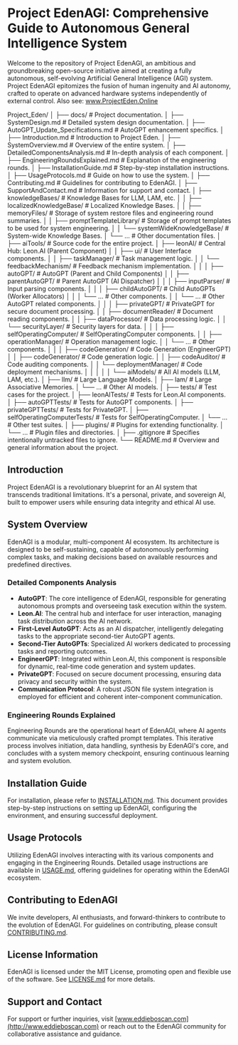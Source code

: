 # Project EdenAGI: Comprehensive Guide to Autonomous General Intelligence System

Welcome to the repository of Project EdenAGI, an ambitious and groundbreaking open-source initiative aimed at creating a fully autonomous, self-evolving Artificial General Intelligence (AGI) system. Project EdenAGI epitomizes the fusion of human ingenuity and AI autonomy, crafted to operate on advanced hardware systems independently of external control. Also see: www.ProjectEden.Online

Project_Eden/
│
├── docs/                                        # Project documentation.
│   ├── SystemDesign.md                          # Detailed system design documentation.
│   ├── AutoGPT_Update_Specifications.md         # AutoGPT enhancement specifics.
│   ├── Introduction.md                          # Introduction to Project Eden.
│   ├── SystemOverview.md                        # Overview of the entire system.
│   ├── DetailedComponentsAnalysis.md            # In-depth analysis of each component.
│   ├── EngineeringRoundsExplained.md            # Explanation of the engineering rounds.
│   ├── InstallationGuide.md                     # Step-by-step installation instructions.
│   ├── UsageProtocols.md                        # Guide on how to use the system.
│   ├── Contributing.md                          # Guidelines for contributing to EdenAGI.
│   ├── SupportAndContact.md                     # Information for support and contact.
│   ├── knowledgeBases/                          # Knowledge Bases for LLM, LAM, etc.
│   │   ├── localizedKnowledgeBase/              # Localized Knowledge Bases.
│   │   ├── memoryFiles/                         # Storage of system restore files and engineering round summaries.
│   │   ├── promptTemplateLibrary/               # Storage of prompt templates to be used for system engineering.
│   │   └── systemWideKnowledgeBase/             # System-wide Knowledge Bases.
│   └── ...                                      # Other documentation files.
│
├── aiTools/                                     # Source code for the entire project.
│   ├── leonAI/                                  # Central Hub: Leon.AI (Parent Component)
│   │   ├── ui/                                  # User Interface components.
│   │   ├── taskManager/                         # Task management logic.
│   │   └── feedbackMechanism/                   # Feedback mechanism implementation.
│   │
│   ├── autoGPT/                                 # AutoGPT (Parent and Child Components)
│   │   ├── parentAutoGPT/                       # Parent AutoGPT (AI Dispatcher)
│   │   │   ├── inputParser/                     # Input parsing components.
│   │   │   ├── childAutoGPT/                    # Child AutoGPTs (Worker Allocators)
│   │   │       └── ...                          # Other components.
│   │   └── ...                                  # Other AutoGPT related components.
│   │
│   ├── privateGPT/                              # PrivateGPT for secure document processing.
│   │   ├── documentReader/                      # Document reading components.
│   │   ├── dataProcessor/                       # Data processing logic.
│   │   └── securityLayer/                       # Security layers for data.
│   │
│   ├── selfOperatingComputer/                   # SelfOperatingComputer components.
│   │   ├── operationManager/                    # Operation management logic.
│   │   └── ...                                  # Other components.
│   │
│   ├── codeGeneration/                          # Code Generation (EngineerGPT)
│   │   ├── codeGenerator/                       # Code generation logic.
│   │   ├── codeAuditor/                         # Code auditing components.
│   │   └── deploymentManager/                   # Code deployment mechanisms.
│   │
│   │
│   └── aiModels/                                # All AI models (LLM, LAM, etc.).
│       ├── llm/                                 # Large Language Models.
│       ├── lam/                                 # Large Associative Memories.
│       └── ...                                  # Other AI models.
│
├── tests/                                       # Test cases for the project.
│   ├── leonAITests/                             # Tests for Leon.AI components.
│   ├── autoGPTTests/                            # Tests for AutoGPT components.
│   ├── privateGPTTests/                         # Tests for PrivateGPT.
│   ├── selfOperatingComputerTests/              # Tests for SelfOperatingComputer.
│   └── ...                                      # Other test suites.
│
├── plugins/                                     # Plugins for extending functionality.
│   └── ...                                      # Plugin files and directories.
│
├── .gitignore                                   # Specifies intentionally untracked files to ignore.
└── README.md                                    # Overview and general information about the project.


## Introduction
Project EdenAGI is a revolutionary blueprint for an AI system that transcends traditional limitations. It's a personal, private, and sovereign AI, built to empower users while ensuring data integrity and ethical AI use.

## System Overview
EdenAGI is a modular, multi-component AI ecosystem. Its architecture is designed to be self-sustaining, capable of autonomously performing complex tasks, and making decisions based on available resources and predefined directives.

### Detailed Components Analysis
- **AutoGPT**: The core intelligence of EdenAGI, responsible for generating autonomous prompts and overseeing task execution within the system.
- **Leon.AI**: The central hub and interface for user interaction, managing task distribution across the AI network.
- **First-Level AutoGPT**: Acts as an AI dispatcher, intelligently delegating tasks to the appropriate second-tier AutoGPT agents.
- **Second-Tier AutoGPTs**: Specialized AI workers dedicated to processing tasks and reporting outcomes.
- **EngineerGPT**: Integrated within Leon.AI, this component is responsible for dynamic, real-time code generation and system updates.
- **PrivateGPT**: Focused on secure document processing, ensuring data privacy and security within the system.
- **Communication Protocol**: A robust JSON file system integration is employed for efficient and coherent inter-component communication.

### Engineering Rounds Explained
Engineering Rounds are the operational heart of EdenAGI, where AI agents communicate via meticulously crafted prompt templates. This iterative process involves initiation, data handling, synthesis by EdenAGI's core, and concludes with a system memory checkpoint, ensuring continuous learning and system evolution.

## Installation Guide
For installation, please refer to [INSTALLATION.md](/docs/INSTALLATION.md). This document provides step-by-step instructions on setting up EdenAGI, configuring the environment, and ensuring successful deployment.

## Usage Protocols
Utilizing EdenAGI involves interacting with its various components and engaging in the Engineering Rounds. Detailed usage instructions are available in [USAGE.md](/docs/USAGE.md), offering guidelines for operating within the EdenAGI ecosystem.

## Contributing to EdenAGI
We invite developers, AI enthusiasts, and forward-thinkers to contribute to the evolution of EdenAGI. For guidelines on contributing, please consult [CONTRIBUTING.md](/docs/CONTRIBUTING.md).

## License Information
EdenAGI is licensed under the MIT License, promoting open and flexible use of the software. See [LICENSE.md](/docs/LICENSE.md) for more details.

## Support and Contact
For support or further inquiries, visit [www.eddieboscan.com](http://www.eddieboscan.com) or reach out to the EdenAGI community for collaborative assistance and guidance.

